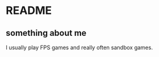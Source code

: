 # README
<h2>something about me</h2>
<p>I usually play FPS games and really often sandbox games. </p>
